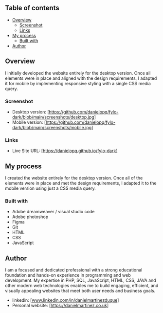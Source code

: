 ## Table of contents

- [Overview](#overview)
  - [Screenshot](#screenshot)
  - [Links](#links)
- [My process](#my-process)
  - [Built with](#built-with)
- [Author](#author)


## Overview

I initially developed the website entirely for the desktop version. Once all elements were in place and aligned with the design requirements, I adapted it for mobile by implementing responsive styling with a single CSS media query.

### Screenshot

- Desktop version: [https://github.com/danielopq/fylo-dark/blob/main/screenshots/desktop.jpg]
- Mobile version: [https://github.com/danielopq/fylo-dark/blob/main/screenshots/mobile.jpg]


### Links

- Live Site URL: [https://danielopq.github.io/fylo-dark]

## My process

I created the website entirely for the desktop version. Once all of the elements were in place and met the design requirements, I adapted it to the mobile version using just a CSS media query.

### Built with

- Adobe dreamweaver / visual studio code
- Adobe photoshop
- Figma
- Git
- HTML
- CSS
- JavaScript

## Author

I am a focused and dedicated professional with a strong educational foundation and hands-on experience in programming and web development. My expertise in PHP, SQL, JavaScript, HTML, CSS, JAVA and other modern web technologies enables me to build engaging, efficient, and visually appealing websites that meet both user needs and business goals.

- linkedin: [www.linkedin.com/in/danielmartinezduque]
- Personal website: [https://danielmartinez.co.uk]

